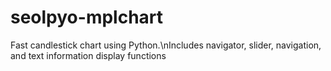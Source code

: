 # seolpyo-mplchart
Fast candlestick chart using Python.\nIncludes navigator, slider, navigation, and text information display functions
